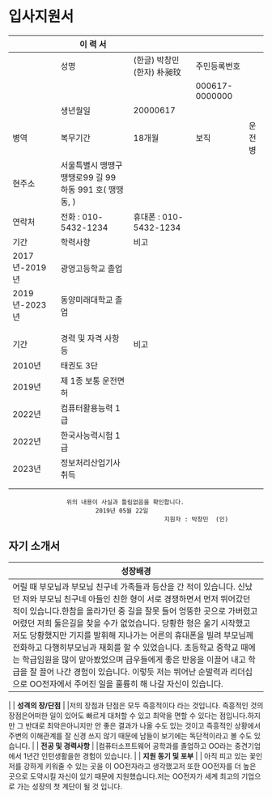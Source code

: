 # 입사지원서


|                | 이 력 서 |  |  |                           |
|----------------|---------------------------------------------------------------------|-----------------------------|----------------|---------------------------|
|  | 성명 | (한글) 박창민 (한자) 朴昶玟 | 주민등록번호 |  |
|  |  |  | 000617-0000000 |  |
|  | 생년월일 | 20000617 |  |  |
| 병역 | 복무기간 | 18개월 | 보직 | 운전병 |
| 현주소 | 서울특별시 땡땡구 땡땡로99 길 99  하동 991 호( 땡땡동, ) |  |  |  |
| 연락처 | 전화 : 010-5432-1234 | 휴대폰 :     010-5432-1234 |  |  |
| 기간 | 학력사항 | 비고 |  |  |
| 2017년-2019년 | 광영고등학교 졸업 |  |  |  |
| 2019년-2023년 | 동양미래대학교 졸업 |  |  |  |
|  |  |  |  |  |
|  |  |  |  |  |
| 기간 | 경력 및 자격 사항 등 | 비고 |  |  |
| 2010년 | 태권도 3단 |  |  |  |
| 2019년 | 제 1종 보통 운전면허 |  |  |  |
| 2022년 | 컴퓨터활용능력 1급 |  |  |  |
| 2022년 | 한국사능력시험 1급 |  |  |  |
| 2023년 | 정보처리산업기사 취득 |  |  |  |
|  |  |  |  |  |
|  |  |  |  |  |
                    위의 내용이 사실과 틀림없음을 확인합니다.
                            2019년 05월 22일
                                               지원자 : 박창민  (인) 

## **자기 소개서**
| **성장배경** |
|---------------------|
|어릴 때 부모님과 부모님 친구네 가족들과 등산을 간 적이 있습니다. 신났던 저와 부모님 친구네 아들인 친한 형이 서로 경쟁하면서 먼저 뛰어갔던 적이 있습니다.한참을 올라가던 중 길을 잘못 들어 엉뚱한 곳으로 가버렸고 어렸던 저희 둘은길을 찾을 수가 없었습니다. 당황한 형은 울기 시작했고 저도 당황했지만 기지를 발휘해 지나가는 어른의 휴대폰을 빌려 부모님께 전화하고 다행히부모님과 재회를 할 수 있었습니다. 초등학교 중학교 때에는 학급임원을 많이 맡아봤었으며 급우들에게 좋은 반응을 이끌어 내고 학급을 잘 끌어 나간 경험이 있습니다. 이렇듯 저는 뛰어난 순발력과 리더십으로 OO전자에서 주어진 일을 훌륭히 해 나갈 자신이 있습니다.
  |
| **성격의 장/단점** |
|저의 장점과 단점은 모두 즉흥적이다 라는 것입니다. 즉흥적인 것의 장점은어떠한 일이 있어도 빠르게 대처할 수 있고 최악을 면할 수 있다는 점입니다.하지만 그 반대로 최악은아니지만 안 좋은 결과가 나올 수도 있는 것이고 즉흥적인 상황에서 주변의 이해관계를 잘 신경 쓰지 않기 때문에 남들이 보기에는 독단적이라고 볼 수도 있습니다.
  |
| **전공 및 경력사항** |
|컴퓨터소프트웨어 공학과를 졸업하고 OO라는 중견기업에서 1년간 인턴생활을한 경험이 있습니다.
  |
| **지원 동기 및 포부** |
| 아직 피고 있는 꽃인 저를 강하게 키워줄 수 있는 곳을 이 OO전자라고 생각했고저 또한 OO전자를 더 높은 곳으로 도약시킬 자신이 있기 때문에 지원했습니다.저는 OO전자가 세계 최고의 기업으로 가는 성장의 첫 계단이 될 것 입니다.

